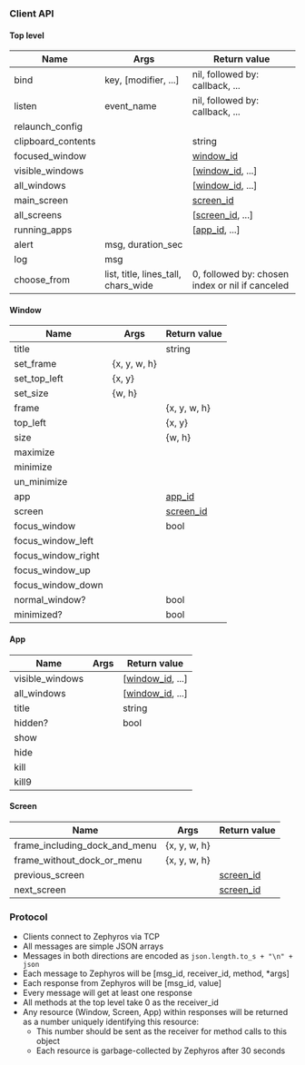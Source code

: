 ### Client API

#### Top level

Name               | Args                                | Return value
-------------------|-------------------------------------|--------------------
bind               | key, [modifier, ...]                | nil, followed by: callback, ...
listen             | event_name                          | nil, followed by: callback, ...
relaunch_config    |                                     |
clipboard_contents |                                     | string
focused_window     |                                     | [window_id](#window)
visible_windows    |                                     | [[window_id](#window), ...]
all_windows        |                                     | [[window_id](#window), ...]
main_screen        |                                     | [screen_id](#screen)
all_screens        |                                     | [[screen_id](#screen), ...]
running_apps       |                                     | [[app_id](#app), ...]
alert              | msg, duration_sec                   |
log                | msg                                 |
choose_from        | list, title, lines_tall, chars_wide | 0, followed by: chosen index or nil if canceled

#### Window

Name                | Args         | Return value
--------------------|--------------|--------------------
title               |              | string
set_frame           | {x, y, w, h} |
set_top_left        | {x, y}       |
set_size            | {w, h}       |
frame               |              | {x, y, w, h}
top_left            |              | {x, y}
size                |              | {w, h}
maximize            |              |
minimize            |              |
un_minimize         |              |
app                 |              | [app_id](#app)
screen              |              | [screen_id](#screen)
focus_window        |              | bool
focus_window_left   |              |
focus_window_right  |              |
focus_window_up     |              |
focus_window_down   |              |
normal_window?      |              | bool
minimized?          |              | bool

#### App

Name            | Args | Return value
----------------|------|--------------------
visible_windows |      | [[window_id](#window), ...]
all_windows     |      | [[window_id](#window), ...]
title           |      | string
hidden?         |      | bool
show            |      |
hide            |      |
kill            |      |
kill9           |      |

#### Screen

Name                          | Args         | Return value
------------------------------|--------------|--------------
frame_including_dock_and_menu | {x, y, w, h} |
frame_without_dock_or_menu    | {x, y, w, h} |
previous_screen               |              | [screen_id](#screen)
next_screen                   |              | [screen_id](#screen)


### Protocol

* Clients connect to Zephyros via TCP
* All messages are simple JSON arrays
* Messages in both directions are encoded as `json.length.to_s + "\n" + json`
* Each message to Zephyros will be [msg_id, receiver_id, method, *args]
* Each response from Zephyros will be [msg_id, value]
* Every message will get at least one response
* All methods at the top level take 0 as the receiver_id
* Any resource (Window, Screen, App) within responses will be returned as a number uniquely identifying this resource:
    * This number should be sent as the receiver for method calls to this object
    * Each resource is garbage-collected by Zephyros after 30 seconds
